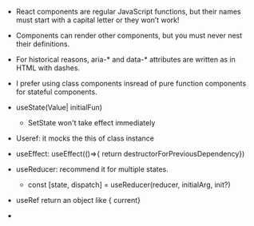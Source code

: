 - React components are regular JavaScript functions, but their names must start with a capital letter or they won’t work!
- Components can render other components, but you must never nest their definitions.
- For historical reasons, aria-* and data-* attributes are written as in HTML with dashes.
- I prefer using class components insread of pure function components for stateful components.
- useState(Value| initialFun)
  - SetState won't take effect immediately
- Useref: it mocks the this of class instance
- useEffect: useEffect(()=>{ return destructorForPreviousDependency})
- useReducer: recommend it for multiple states. 
  - const [state, dispatch] = useReducer(reducer, initialArg, init?)
- useRef return an object like { current}

- 
